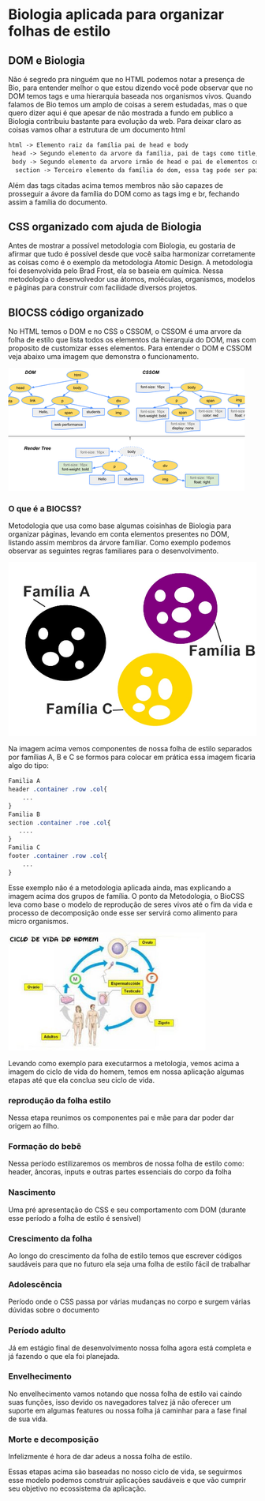 # Biologia aplicada para organizar folhas de estilo 

## DOM e Biologia
Não é segredo pra ninguém que no HTML podemos notar a presença de Bio, para entender melhor o que estou dizendo você pode observar que no DOM temos tags e uma hierarquia baseada nos organismos vivos. Quando falamos de Bio temos um amplo de coisas a serem estudadas, mas o que quero dizer aqui é que apesar de não mostrada a fundo em publico a Biologia contribuiu bastante para evolução da web. Para deixar claro as coisas vamos olhar a estrutura de um documento html
``` html
html -> Elemento raiz da família pai de head e body
 head -> Segundo elemento da arvore da família, pai de tags como title, link e meta tags  
 body -> Segundo elemento da arvore irmão de head e pai de elementos como divs, âncoras entre outras tags
  section -> Terceiro elemento da família do dom, essa tag pode ser pai de várias tags como divs, âncoras, iframes e etc
```
 Além das tags citadas acima temos membros não são capazes de prosseguir a ávore da família do DOM como as tags img e br, fechando assim a família do documento. 


## CSS organizado com ajuda de Biologia
Antes de mostrar a possível metodologia com Biologia, eu gostaria de afirmar que tudo é possível desde que você saiba harmonizar corretamente as coisas como é o exemplo da metodologia Atomic Design. A metodologia foi desenvolvida pelo Brad Frost, ela se baseia em química. Nessa metodologia o desenvolvedor usa átomos, moléculas, organismos, modelos e páginas para construir com facilidade diversos projetos.

## BIOCSS código organizado

No HTML temos o DOM e no CSS o CSSOM, o CSSOM é uma arvore da folha de estilo que lista todos os elementos da hierarquia do DOM, mas com proposito de customizar esses elementos. Para entender o DOM e CSSOM veja abaixo uma imagem que demonstra o funcionamento.

![dom e CSSOM](domcssom.png)

### O que é a BIOCSS?

 Metodologia que usa como base algumas coisinhas de Biologia para organizar páginas, levando em conta elementos presentes no DOM, listando assim membros da árvore familiar. Como exemplo podemos observar as seguintes regras familiares para o desenvolvimento.

 ![componentes familia](familiaComponentes.jpg)

 Na imagem acima vemos componentes de nossa folha de estilo separados por famílias A, B e C se formos para colocar em prática essa imagem ficaria algo do tipo:

 ```CSS
 Familia A
 header .container .row .col{
     ...
 } 
 Familia B 
 section .container .roe .col{
    ....
 }
 Familia C
 footer .container .row .col{
     ...
 }
``` 
Esse exemplo não é a metodologia aplicada ainda, mas explicando a imagem acima dos grupos de família. O ponto da Metodologia, o BioCSS leva como base o modelo de reprodução de seres vivos até o fim da vida e processo de decomposição onde esse ser servirá como alimento para micro organismos.

![ciclo-de-vida-humano](ciclo-de-vida.jpg)

Levando como exemplo para executarmos a metologia, vemos acima a imagem do ciclo de vida do homem, temos em nossa aplicação algumas etapas até que ela conclua seu ciclo de vida. 

### reprodução da folha estilo 
Nessa etapa reunimos os componentes pai e mãe para dar poder dar origem ao filho.
### Formação do bebê 
Nessa período estilizaremos os membros de nossa folha de estilo como: header, âncoras, inputs e outras partes essenciais do corpo da folha
### Nascimento
Uma pré apresentação do CSS e seu comportamento com DOM (durante esse período a folha de estilo é sensível)
### Crescimento da folha 
Ao longo do crescimento da folha de estilo temos que escrever códigos saudáveis para que no futuro ela seja uma folha de estilo fácil de trabalhar
### Adolescência
Período onde o CSS passa por várias mudanças no corpo e surgem várias dúvidas sobre o documento
### Período adulto 
Já em estágio final de desenvolvimento nossa folha agora está completa e já fazendo o que ela foi planejada.
### Envelhecimento 
No envelhecimento vamos notando que nossa folha de estilo vai caindo suas funções, isso devido os navegadores talvez já não oferecer um suporte em algumas features ou nossa folha já caminhar para a fase final de sua vida.
### Morte e decomposição
Infelizmente é hora de dar adeus a nossa folha de estilo. 

 Essas etapas acima são baseadas no nosso ciclo de vida, se seguirmos esse modelo podemos construir aplicações saudáveis e que vão cumprir seu objetivo no ecossistema da aplicação.



